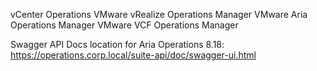 vCenter Operations
VMware vRealize Operations Manager
VMware Aria Operations Manager
VMware VCF Operations Manager

Swagger API Docs location for Aria Operations 8.18:    https://operations.corp.local/suite-api/doc/swagger-ui.html
